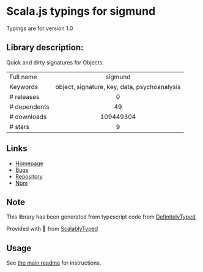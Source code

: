 
# Scala.js typings for sigmund

Typings are for version 1.0

## Library description:
Quick and dirty signatures for Objects.

|                    |                 |
| ------------------ | :-------------: |
| Full name          | sigmund |
| Keywords           | object, signature, key, data, psychoanalysis |
| # releases         | 0 |
| # dependents       | 49 |
| # downloads        | 109449304 |
| # stars            | 9 |

## Links
- [Homepage](https://github.com/isaacs/sigmund#readme)
- [Bugs](https://github.com/isaacs/sigmund/issues)
- [Repository](https://github.com/isaacs/sigmund)
- [Npm](https://www.npmjs.com/package/sigmund)
    


## Note
This library has been generated from typescript code from [DefinitelyTyped](https://definitelytyped.org).

Provided with :purple_heart: from [ScalablyTyped](https://github.com/oyvindberg/ScalablyTyped)

## Usage
See [the main readme](../../readme.md) for instructions.


